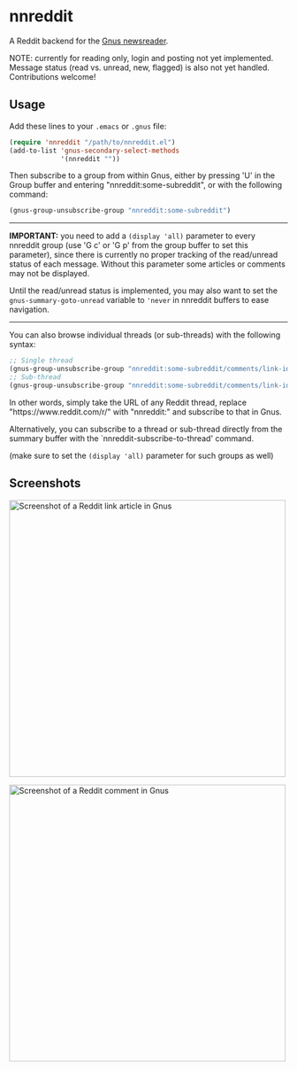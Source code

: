 # nnreddit
A Reddit backend for the [Gnus newsreader](http://www.gnus.org/).

NOTE: currently for reading only, login and posting not yet implemented. Message status (read vs. unread, new, flagged) is also not yet handled. Contributions welcome!

## Usage

Add these lines to your `.emacs` or `.gnus` file:
```lisp
(require 'nnreddit "/path/to/nnreddit.el")
(add-to-list 'gnus-secondary-select-methods
             '(nnreddit ""))
```

Then subscribe to a group from within Gnus, either by pressing 'U' in the Group buffer and entering "nnreddit:some-subreddit", or with the following command:
```lisp
(gnus-group-unsubscribe-group "nnreddit:some-subreddit")
```


***

**IMPORTANT:** you need to add a `(display 'all)` parameter to every nnreddit group (use 'G c' or 'G p' from the group buffer to set this parameter), since there is currently no proper tracking of the read/unread status of each message. Without this parameter some articles or comments may not be displayed.

Until the read/unread status is implemented, you may also want to set the `gnus-summary-goto-unread` variable to `'never` in nnreddit buffers to ease navigation.

***


You can also browse individual threads (or sub-threads) with the following syntax:
```lisp
;; Single thread
(gnus-group-unsubscribe-group "nnreddit:some-subreddit/comments/link-id")
;; Sub-thread
(gnus-group-unsubscribe-group "nnreddit:some-subreddit/comments/link-id/comments/comment-id")
```
In other words, simply take the URL of any Reddit thread, replace "ht<b></b>tps://ww<b></b>w.reddit.com/r/" with "nnreddit:" and subscribe to that in Gnus.

Alternatively, you can subscribe to a thread or sub-thread directly from the summary buffer with the `nnreddit-subscribe-to-thread' command.

(make sure to set the `(display 'all)` parameter for such groups as well)

## Screenshots

<a href="https://raw.githubusercontent.com/paul-issartel/nnreddit/master/screenshot.png"><img src="https://raw.githubusercontent.com/paul-issartel/nnreddit/master/screenshot.png" alt="Screenshot of a Reddit link article in Gnus" width="500"/></a>

<a href="https://raw.githubusercontent.com/paul-issartel/nnreddit/master/screenshot2.png"><img src="https://raw.githubusercontent.com/paul-issartel/nnreddit/master/screenshot2.png" alt="Screenshot of a Reddit comment in Gnus" width="500"/></a>
